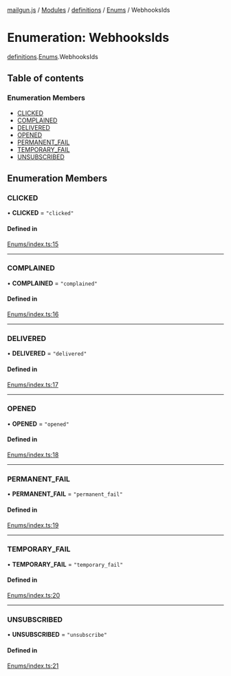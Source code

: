 [mailgun.js](../README.md) / [Modules](../modules.md) / [definitions](../modules/definitions.md) / [Enums](../modules/definitions.Enums.md) / WebhooksIds

# Enumeration: WebhooksIds

[definitions](../modules/definitions.md).[Enums](../modules/definitions.Enums.md).WebhooksIds

## Table of contents

### Enumeration Members

- [CLICKED](definitions.Enums.WebhooksIds.md#clicked)
- [COMPLAINED](definitions.Enums.WebhooksIds.md#complained)
- [DELIVERED](definitions.Enums.WebhooksIds.md#delivered)
- [OPENED](definitions.Enums.WebhooksIds.md#opened)
- [PERMANENT\_FAIL](definitions.Enums.WebhooksIds.md#permanent_fail)
- [TEMPORARY\_FAIL](definitions.Enums.WebhooksIds.md#temporary_fail)
- [UNSUBSCRIBED](definitions.Enums.WebhooksIds.md#unsubscribed)

## Enumeration Members

### CLICKED

• **CLICKED** = ``"clicked"``

#### Defined in

[Enums/index.ts:15](https://github.com/mailgun/mailgun.js/blob/aa3958c/lib/Enums/index.ts#L15)

___

### COMPLAINED

• **COMPLAINED** = ``"complained"``

#### Defined in

[Enums/index.ts:16](https://github.com/mailgun/mailgun.js/blob/aa3958c/lib/Enums/index.ts#L16)

___

### DELIVERED

• **DELIVERED** = ``"delivered"``

#### Defined in

[Enums/index.ts:17](https://github.com/mailgun/mailgun.js/blob/aa3958c/lib/Enums/index.ts#L17)

___

### OPENED

• **OPENED** = ``"opened"``

#### Defined in

[Enums/index.ts:18](https://github.com/mailgun/mailgun.js/blob/aa3958c/lib/Enums/index.ts#L18)

___

### PERMANENT\_FAIL

• **PERMANENT\_FAIL** = ``"permanent_fail"``

#### Defined in

[Enums/index.ts:19](https://github.com/mailgun/mailgun.js/blob/aa3958c/lib/Enums/index.ts#L19)

___

### TEMPORARY\_FAIL

• **TEMPORARY\_FAIL** = ``"temporary_fail"``

#### Defined in

[Enums/index.ts:20](https://github.com/mailgun/mailgun.js/blob/aa3958c/lib/Enums/index.ts#L20)

___

### UNSUBSCRIBED

• **UNSUBSCRIBED** = ``"unsubscribe"``

#### Defined in

[Enums/index.ts:21](https://github.com/mailgun/mailgun.js/blob/aa3958c/lib/Enums/index.ts#L21)
